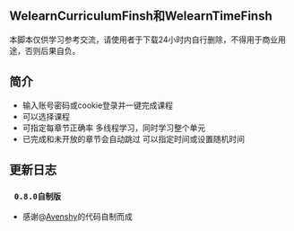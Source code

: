 ## **WelearnCurriculumFinsh**和**WelearnTimeFinsh**
本脚本仅供学习参考交流，请使用者于下载24小时内自行删除，不得用于商业用途，否则后果自负。
## 简介
* 输入账号密码或cookie登录并一键完成课程  
* 可以选择课程
* 可指定每章节正确率            多线程学习，同时学习整个单元
* 已完成和未开放的章节会自动跳过   可以指定时间或设置随机时间

## 更新日志

### ` 0.8.0自制版`
* 感谢@[Avenshy](https://github.com/Avenshy)的代码自制而成 
